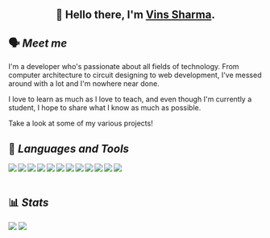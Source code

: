 <h2 align="center">
    👋 Hello there, I'm 
    <a href="https://sharmavins23.github.io">Vins Sharma</a>.
</h2>

## 🗣 <i>Meet me</i>

I'm a developer who's passionate about all fields of technology. From computer
architecture to circuit designing to web development, I've messed around with a
lot and I'm nowhere near done.

I love to learn as much as I love to teach, and even though I'm currently a
student, I hope to share what I know as much as possible.

Take a look at some of my various projects!

## 💾 <i>Languages and Tools</i>

<img align="left" src="https://img.icons8.com/fluent/48/000000/github.png"/>
<img align="left" src="https://img.icons8.com/fluent/48/000000/visual-studio-code-2019.png"/>
<img align="left" src="https://img.icons8.com/color/48/000000/javascript.png"/>
<img align="left" src="https://img.icons8.com/color/48/000000/css3.png"/>
<img align="left" src="https://img.icons8.com/color/48/000000/html-5.png"/>
<img align="left" src="https://img.icons8.com/color/48/000000/nodejs.png"/>
<img align="left" src="https://img.icons8.com/color/48/000000/react-native.png"/>
<img align="left" src="https://img.icons8.com/fluent/48/000000/android-os.png"/>
<img align="left" src="https://img.icons8.com/color/48/000000/java-coffee-cup-logo.png"/>
<img align="left" src="https://img.icons8.com/color/48/000000/kotlin.png"/>
<img align="left" src="https://img.icons8.com/color/48/000000/python.png"/>
<img align="left" src="https://img.icons8.com/color/48/000000/c-plus-plus-logo.png"/>

<br />
<br />

## 📊 <i>Stats</i>

<img src="https://github-readme-stats.vercel.app/api?username=sharmavins23&show_icons=true&hide_border=true&count_private=true">
<img src="https://github-readme-stats.vercel.app/api/top-langs/?username=sharmavins23&show_icons=true&hide_border=true">

